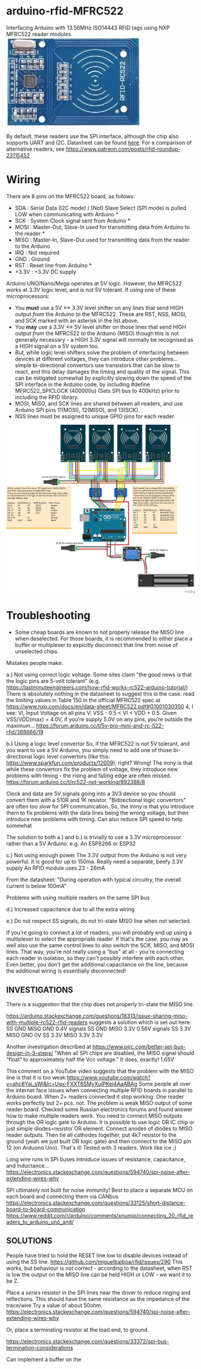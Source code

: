 # arduino-rfid-MFRC522
Interfacing Arduino with 13.56MHz ISO14443 RFID tags using NXP MFRC522 reader modules
![MFRC522 module](https://raw.githubusercontent.com/playfultechnology/arduino-rfid-MFRC522/master/documentation/MFRC522.jpg)

By default, these readers use the SPI interface, although the chip also supports UART and I2C. Datasheet can be found <a href="https://www.nxp.com/docs/en/data-sheet/MFRC522.pdf
">here</a>. For a comparison of alternative readers, see https://www.patreon.com/posts/rfid-roundup-23115452

# Wiring
There are 8 pins on the MFRC522 board, as follows:
- SDA : Serial Data (I2C mode) / (Not) Slave Select (SPI mode) is pulled LOW when communicating with Arduino *  
- SCK : System Clock signal sent from Arduino *
- MOSI : Master-Out, Slave-In used for transmitting data from Arduino to the reader *
- MISO : Master-In, Slave-Out used for transmitting data from the reader to the Arduino
- IRQ : Not required
- GND : Ground
- RST : Reset line from Arduino *
- +3.3V : +3.3V DC supply 

Arduino UNO/Nano/Mega operates at 5V logic. However, the MFRC522 works at 3.3V logic level, and is not 5V tolerant. If using one of these microprocessors:
- You **must** use a 5V <-> 3.3V level shifter on any lines that send HIGH output *from* the Arduino *to* the MFRC522. These are RST, NSS, MOSI, and SCK marked with an asterisk in the list above.
- You **may** use a 3.3V <-> 5V level shifter on those lines that send HIGH output *from* the MFRC522 *to* the Arduino (MISO) though this is not generally necessary - a HIGH 3.3V signal will normally be recognised as a HIGH signal on a 5V system too.
- *But*, while logic level shifters solve the problem of interfacing between devices at different voltages, they can introduce other problems... simple bi-directional convertors use transistors that can be slow to react, and this delay damages the timing and quality of the signal. This can be mitigated somewhat by explicitly slowing down the speed of the SPI interface in the Arduino code, by including #define MFRC522_SPICLOCK (400000u)	(Sets SPI bus to 400kHz) prior to including the RFID library.
- MOSI, MISO, and SCK lines are shared between all readers, and use Arduino SPI pins 11(MOSI), 12(MISO), and 13(SCK). 
- NSS lines must be assigned to unique GPIO pins for each reader.

![MFRC522 to Arduino using SPI](https://raw.githubusercontent.com/playfultechnology/arduino-rfid-MFRC522/master/documentation/MFRC522_bb.jpg)

# Troubleshooting
- Some cheap boards are known to not properly release the MISO line when deselected. For those boards, it is recommended to either place a buffer or multiplexer to expicitly disconnect that line from noise of unselected chips.

Mistakes people make:

a.) Not using correct logic voltage.
Some sites claim "the good news is that the logic pins are 5-volt tolerant"  (e.g. https://lastminuteengineers.com/how-rfid-works-rc522-arduino-tutorial/) 
There is absolutely nothing in the datasheet to suggest this is the case.
read the limiting values in Table 150 in the official MFRC522 spec at https://www.nxp.com/docs/en/data-sheet/MFRC522.pdf#G1001030350 4, I see:
VI, Input Voltage on all pins V: VSS - 0.5 < VI < VDD + 0.5.
Given VSS/VDD(max) = 4.0V, if you’re supply 5.0V on any pins, you’re outside the maximum…
https://forum.arduino.cc/t/5v-pro-mini-and-rc-522-rfid/388666/19

b.) Using a logic level convertor
So, if the MFRC522 is not 5V tolerant, and you want to use a 5V Arduino, you simply need to add one of those bi-directional
logic level convertors (like this: https://www.sparkfun.com/products/12009), right?
Wrong!
The irony is that while these convertors fix the problem of voltage, they introduce new problems with timing - the rising and falling edge are often missed. 
https://forum.arduino.cc/t/rc522-not-working/892388/8

Clock and data are 5V signals going into a 3V3 device so you should convert them with a 510R and 1K resistor.
 "Bidirectional logic convertors" are often too slow for SPI communication. So, the irony is that you introduce
 them to fix problems with the data lines being the wrong voltage, but then introduce new problems with timing.
Can also reduce SPI speed to help somewhat

The solution to both a.) and b.) is trivially to use a 3.3V microprocessor rather than a 5V Arduino. e.g. An ESP8266 or ESP32

c.) Not using enough power
The 3.3V output from the Arduino is not very powerful. It is good for up to 150ma. Really need a separate, beefy 3.3V supply
An RFID module uses 23 - 26mA

From the datasheet:
"During operation with typical circuitry, the overall current is below 100mA"



Problems with using multiple readers on the same SPI bus

d.) Increased capacitance due to all the extra wiring

e.) Do not respect SS signals, do not tri-state MISO line when not selected.




If you're going to connect a lot of readers, you will probably end up using a multiplexer to select the appropriate reader.
If that's the case, you may as well also use the same control lines to also switch the SCK, MISO, and MOSI lines. 
That way, you're not really using a "bus" at all - you're connecting each reader in isolation, so they can't possibly interfere with each other. Even better, you don't get the additional capacitance on the line, because the additional wiring is essentially disconnected!



INVESTIGATIONS
---
There is a suggestion that the chip does not properly tri-state the MISO line.

https://arduino.stackexchange.com/questions/18313/issue-sharing-miso-with-multiple-rc522-rfid-readers
suggests a solution which is set out here:
SS GND   MISO GND  0.4V  signals
SS GND   MISO 3.3V  0.56V signals
SS 3.3V MISO GND  0V
SS 3.3V MISO 3.3V  3.3V 

Another investigation described at https://www.pjrc.com/better-spi-bus-design-in-3-steps/
"When all SPI chips are disabled, the MISO signal should “float” to approximately half the Vcc voltage."
It does, exactly! 1.65V

This comment on a YouTube video suggests that the problem with the MISO line is that it is too weak
https://www.youtube.com/watch?v=ahc8Yai_sWI&lc=Ugx-FXXT6SMyXuiPKel4AaABAg
Some people all over the internet face issues when connecting multiple RFID boards in parallel to Arduino board. When 2+ readers connected it stop working. One reader works perfectly but 2+ pcs.  not. The problem is weak MISO output of some reader board. Checked some Russian electronics forums and found answer how to make multiple readers work. You need to connect MISO outputs through the OR logic gate to Arduino. It is possible to use logic OR IC chip or just simple diodes+resistor OR element. Connect anodes of diodes to MISO reader outputs. Then tie all cathodes together, put 4k7 resistor to the ground (yeah we just built OR logic gate) and then connect to the MISO pin 12 (on Arduono Uno). That's it! Tested with 3 readers. Work like ice ;)

Long wire runs in SPI buses introduce issues of resistance, capacitance, and inductance...
https://electronics.stackexchange.com/questions/594740/spi-noise-after-extending-wires-why

SPI ultimately not built for noise immunity! Best to place a separate MCU on each board and connecting them via CANbus
https://electronics.stackexchange.com/questions/33125/short-distance-board-to-board-communication
https://www.reddit.com/r/arduino/comments/xnumjp/connecting_20_rfid_readers_to_arduino_uno_and/

SOLUTIONS
---
People have tried to hold the RESET line low to disable devices instead of using the SS line.
https://github.com/miguelbalboa/rfid/issues/290
This works, but behaviour is not correct - according to the datasheet, when RST is low the output on the MISO line can be held HIGH or LOW - we want it to be Z.

Place a _series_ resistor in the SPI lines near the driver to reduce ringing and reflections. This should have the same resistance as the impedance of the trace/wire
Try a value of about 50ohm.
https://electronics.stackexchange.com/questions/594740/spi-noise-after-extending-wires-why

Or, place a terminating resistor at the load end, to ground.



https://electronics.stackexchange.com/questions/33372/spi-bus-termination-considerations


Can implement a buffer on the 

